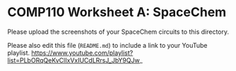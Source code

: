 # COMP110 Worksheet A: SpaceChem

Please upload the screenshots of your SpaceChem circuits to this directory.

Please also edit this file (`README.md`) to include a link to your YouTube playlist.
https://www.youtube.com/playlist?list=PLbORqQeKvClIxVxIUCdLRrsJ_JbY9QJw_
